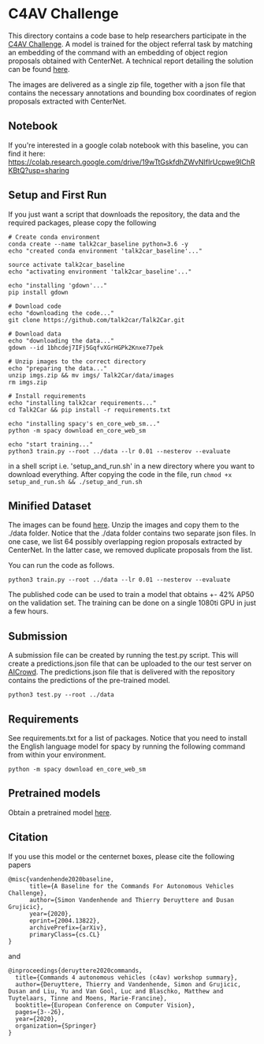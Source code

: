 # C4AV Challenge

This directory contains a code base to help researchers participate in the [C4AV Challenge](https://www.aicrowd.com/challenges/eccv-2020-commands-4-autonomous-vehicles). A model is trained for the object referral task by matching an embedding of the command with an embedding of object region proposals obtained with CenterNet. A technical report detailing the solution can be found [here](https://arxiv.org/abs/2004.13822).

The images are delivered as a single zip file, together with a json file that contains the necessary annotations and bounding box coordinates of region proposals extracted with CenterNet.

## Notebook

If you're interested in a google colab notebook with this baseline, you can find it here: https://colab.research.google.com/drive/19wTtGskfdhZWvNIfIrUcpwe9IChRKBtQ?usp=sharing

## Setup and First Run
If you just want a script that downloads the repository, the data and the required packages, please copy the following 

```
# Create conda environment
conda create --name talk2car_baseline python=3.6 -y
echo "created conda environment 'talk2car_baseline'..."

source activate talk2car_baseline
echo "activating environment 'talk2car_baseline'..."

echo "installing 'gdown'..."
pip install gdown

# Download code
echo "downloading the code..."
git clone https://github.com/talk2car/Talk2Car.git

# Download data
echo "downloading the data..."
gdown --id 1bhcdej7IFj5GqfvXGrHGPk2Knxe77pek

# Unzip images to the correct directory
echo "preparing the data..."
unzip imgs.zip && mv imgs/ Talk2Car/data/images
rm imgs.zip

# Install requirements
echo "installing talk2car requirements..."
cd Talk2Car && pip install -r requirements.txt

echo "installing spacy's en_core_web_sm..."
python -m spacy download en_core_web_sm

echo "start training..."
python3 train.py --root ../data --lr 0.01 --nesterov --evaluate
```

in a shell script i.e. 'setup_and_run.sh' in a new directory where you want to download everything.
After copying the code in the file, run `chmod +x setup_and_run.sh && ./setup_and_run.sh`

## Minified Dataset
The images can be found [here](https://drive.google.com/open?id=1bhcdej7IFj5GqfvXGrHGPk2Knxe77pek). Unzip the images and copy them to the ./data folder. Notice that the ./data folder contains two separate json files. In one case, we list 64 possibly overlapping region proposals extracted by CenterNet. In the latter case, we removed duplicate proposals from the list.

You can run the code as follows.

```
python3 train.py --root ../data --lr 0.01 --nesterov --evaluate 
```

The published code can be used to train a model that obtains +- 42% AP50 on the validation set. The training can be done on a single 1080ti GPU in just a few hours.

## Submission
A submission file can be created by running the test.py script. This will create a predictions.json file that can be uploaded to the our test server on [AICrowd](https://www.aicrowd.com/challenges/eccv-2020-commands-4-autonomous-vehicles). The predictions.json file that is delivered with the repository contains the predictions of the pre-trained model. 

```
python3 test.py --root ../data
```
 
## Requirements

See requirements.txt for a list of packages. Notice that you need to install the English language model for spacy by running the following command from within your environment.

```
python -m spacy download en_core_web_sm
```

## Pretrained models

Obtain a pretrained model [here](https://drive.google.com/open?id=1-FsTYjMxv7-Pw_eXHyDOGTgDlscRyA1j).

## Citation

If you use this model or the centernet boxes, please cite the following papers

```
@misc{vandenhende2020baseline,
      title={A Baseline for the Commands For Autonomous Vehicles Challenge}, 
      author={Simon Vandenhende and Thierry Deruyttere and Dusan Grujicic},
      year={2020},
      eprint={2004.13822},
      archivePrefix={arXiv},
      primaryClass={cs.CL}
}
```

and 

```
@inproceedings{deruyttere2020commands,
  title={Commands 4 autonomous vehicles (c4av) workshop summary},
  author={Deruyttere, Thierry and Vandenhende, Simon and Grujicic, Dusan and Liu, Yu and Van Gool, Luc and Blaschko, Matthew and Tuytelaars, Tinne and Moens, Marie-Francine},
  booktitle={European Conference on Computer Vision},
  pages={3--26},
  year={2020},
  organization={Springer}
}
```